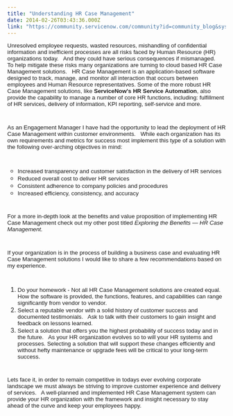 ```yaml
---
title: "Understanding HR Case Management"
date: 2014-02-26T03:43:36.000Z
link: "https://community.servicenow.com/community?id=community_blog&sys_id=fb3d6ee5dbd0dbc01dcaf3231f961979"
---
```

<p><span style="font-size: 10.0pt; font-family: Arial;">Unresolved employee requests, wasted resources, mishandling of confidential information and inefficient processes are all risks faced by Human Resource (HR) organizations today.   And they could have serious consequences if mismanaged.   To help mitigate these risks many organizations are turning to cloud based HR Case Management solutions.   HR Case Management is an application-based software designed to track, manage, and monitor all interaction that occurs between employees and Human Resource representatives. Some of the more robust HR Case Management solutions, like <strong>ServiceNow's HR Service Automation</strong>, also provide the capability to manage a number of core HR functions, including: fulfillment of HR services, delivery of information, KPI reporting, self-service and more.   </span></p><p style="min-height: 8pt; height: 8pt; padding: 0px;">  </p><p><span style="font-size: 10.0pt; font-family: Arial;">As an Engagement Manager I have had the opportunity to lead the deployment of HR Case Management within customer environments.   While each organization has its own requirements and metrics for success most implement this type of a solution with the following over-arching objectives in mind: </span></p><p style="min-height: 8pt; height: 8pt; padding: 0px;">  </p><ul style="list-style-type: circle;"><li><span style="font-size: 10.0pt; font-family: Arial;">Increased transparency and customer satisfaction in the delivery of HR services</span></li><li><span style="font-size: 10.0pt; font-family: Arial;">Reduced overall cost to deliver HR services</span></li><li><span style="font-size: 10.0pt; font-family: Arial;">Consistent adherence to company policies and procedures</span></li><li><span style="font-size: 10.0pt; font-family: Arial;">Increased efficiency, consistency, and accuracy </span></li></ul><p style="min-height: 8pt; height: 8pt; padding: 0px;">  </p><p><span style="font-size: 10.0pt; font-family: Arial;">For a more in-depth look at the benefits and value proposition of implementing HR Case Management check out my other post titled <em>Exploring the Benefits — HR Case Management.   </em></span></p><p style="min-height: 8pt; height: 8pt; padding: 0px;">  </p><p><span style="font-size: 10.0pt; font-family: Arial;">If your organization is in the process of building a business case and evaluating HR Case Management solutions I would like to share a few recommendations based on my experience.   </span></p><p style="min-height: 8pt; height: 8pt; padding: 0px;">  </p><ol><li><span style="font-size: 10.0pt; font-family: Arial;">Do your homework - Not all HR Case Management solutions are created equal.   How the software is provided, the functions, features, and capabilities can range significantly from vendor to vendor.   </span></li><li><span style="font-size: 10.0pt; font-family: Arial;">Select a reputable vendor with a solid history of customer success and documented testimonials.   Ask to talk with their customers to gain insight and feedback on lessons learned. </span></li><li><span style="font-family: Arial; font-size: 10pt;">Select a solution that offers you the highest probability of success today and in the future.   As your HR organization evolves so to will your HR systems and processes. Selecting a solution that will support these changes efficiently and without hefty maintenance or upgrade fees will be critical to your long-term success. </span></li></ol><p style="min-height: 8pt; height: 8pt; padding: 0px;">  </p><p><span style="font-size: 10.0pt; font-family: Arial;">Lets face it, in order to remain competitive in todays ever evolving corporate landscape we must always be striving to improve customer experience and delivery of services.   A well-planned and implemented HR Case Management system can provide your HR organization with the framework and insight necessary to stay ahead of the curve and keep your employees happy.   </span></p>